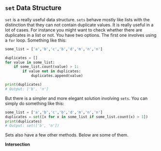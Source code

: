 ## `set` Data Structure

`set` is a really useful data structure. `sets` behave mostly like lists with the distinction that they can not contain duplicate values. It is really useful in a lot of cases. For instance you might want to check whether there are duplicates in a list or not. You have two options. The first one involves using a `for` loop. Something like this:

```python
some_list = ['a','b','c','b','d','m','n','n']

duplicates = []
for value in some_list:
    if some_list.count(value) > 1:
        if value not in duplicates:
            duplicates.append(value)

print(duplicates)
# Output: ['b', 'n']
```
But there is a simpler and more elegant solution involving `sets`. You can simply do something like this:

```python
some_list = ['a','b','c','b','d','m','n','n']
duplicates = set([x for x in some_list if some_list.count(x) > 1])
print(duplicates)
# Output: set(['b', 'n'])
```

Sets also have a few other methods. Below are some of them.

__Intersection__